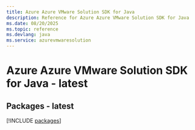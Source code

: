 ```yaml
---
title: Azure Azure VMware Solution SDK for Java
description: Reference for Azure Azure VMware Solution SDK for Java
ms.date: 08/20/2025
ms.topic: reference
ms.devlang: java
ms.service: azurevmwaresolution
---
```

# Azure Azure VMware Solution SDK for Java - latest
## Packages - latest
[!INCLUDE [packages](azure-vmware-solution-index.md)]
